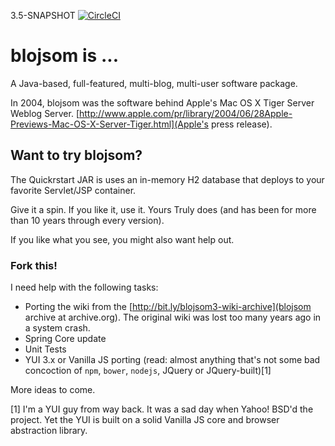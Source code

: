 3.5-SNAPSHOT [![CircleCI](https://circleci.com/gh/timothystone/blojsom/tree/master.svg?style=shield)](https://circleci.com/gh/timothystone/blojsom/tree/master)

blojsom is ...
==============

A Java-based, full-featured, multi-blog, multi-user software package.

In 2004, blojsom was the software behind Apple's Mac OS X Tiger Server Weblog Server. [http://www.apple.com/pr/library/2004/06/28Apple-Previews-Mac-OS-X-Server-Tiger.html](Apple's press release).

Want to try blojsom?
--------------------

The Quickrstart JAR is uses an in-memory H2 database that deploys to your favorite Servlet/JSP container.

Give it a spin. If you like it, use it. Yours Truly does (and has been for more than 10 years through every version).

If you like what you see, you might also want help out.

### Fork this!

I need help with the following tasks:
* Porting the wiki from the [http://bit.ly/blojsom3-wiki-archive](blojsom archive at archive.org). The original wiki was lost too many years ago in a system crash.
* Spring Core update
* Unit Tests
* YUI 3.x or Vanilla JS porting (read: almost anything that's not some bad concoction of `npm`, `bower`, `nodejs`, JQuery or JQuery-built)[1]

More ideas to come.

[1] I'm a YUI guy from way back. It was a sad day when Yahoo! BSD'd the project. Yet the YUI is built on a solid Vanilla JS core and browser abstraction library.
